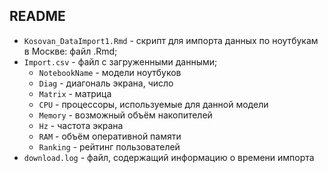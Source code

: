 ## README 



* ```Kosovan_DataImport1.Rmd``` - скрипт для импорта данных по ноутбукам в Москве: файл .Rmd;
* ```Import.csv``` - файл с загруженными данными;
  * ```NotebookName``` - модели ноутбуков
  * ```Diag``` - диагональ экрана, число
  * ```Matrix``` - матрица
  * ```CPU``` - процессоры, используемые для данной модели
  * ```Memory``` - возможный объём накопителей
  * ```Hz```  - частота экрана
  * ```RAM``` - объём оперативной памяти
  * ```Ranking``` - рейтинг пользователей
* ```download.log``` - файл, содержащий информацию о времени импорта


